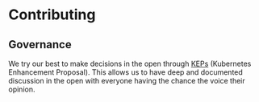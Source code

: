 # Contributing

## Governance

We try our best to make decisions in the open through [KEPs](https://github.com/kubernetes/enhancements/tree/master/keps) (Kubernetes Enhancement Proposal).
This allows us to have deep and documented discussion in the open with everyone having the chance the voice their opinion.
